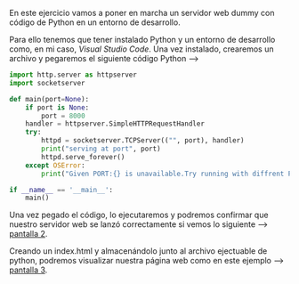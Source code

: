 En este ejercicio vamos a poner en marcha un servidor web dummy con código de Python en un entorno de desarrollo.

Para ello tenemos que tener instalado Python y un entorno de desarrollo como, en mi caso, *Visual Studio Code*.
Una vez instalado, crearemos un archivo y pegaremos el siguiente código Python -->

```python
import http.server as httpserver
import socketserver

def main(port=None):
	if port is None:
		port = 8000
	handler = httpserver.SimpleHTTPRequestHandler
	try:
		httpd = socketserver.TCPServer(("", port), handler)
		print("serving at port", port)
		httpd.serve_forever()
	except OSError:
		print("Given PORT:{} is unavailable.Try running with diffrent PORT Number!".format(port))

if __name__ == '__main__':
	main()
```

Una vez pegado el código, lo ejecutaremos y podremos confirmar que nuestro servidor web se lanzó correctamente si vemos lo siguiente --> 
[pantalla 2](/tema0/pantalla2.png).

Creando un index.html y almacenándolo junto al archivo ejectuable de python, podremos visualizar nuestra página web como en este ejemplo -->
[pantalla 3](/tema0/pantalla3.png).
